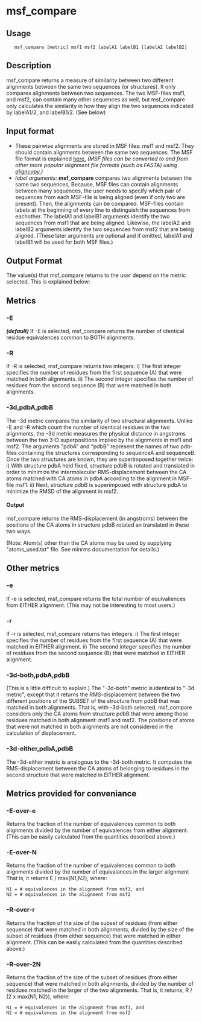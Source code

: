 msf_compare
===========

## Usage

```
   msf_compare [metric] msf1 msf2 labelA1 labelB1 [labelA2 labelB2]
```


## Description

msf_compare returns a measure of similarity between two different
alignments between the same two sequences (or structures).
It only compares alignments between two sequences.
The two MSF-files msf1, and msf2, can contain many other sequences as
well, but msf_compare only calculates the similarity in how they align
the two sequences indicated by labelA1/2, and labelB1/2.  (See below)


## Input format

- These pairwise alignments are stored in MSF files: msf1 and msf2.
  They should contain alignments between the same two sequences.
  The MSF file format is explained
  [here.](http://rothlab.ucdavis.edu/genhelp/chapter_2_using_sequences.html#_Specifying_RSF_Files)
  *(MSF files can be converted to and from other
  more popular alignment file formats (such as FASTA) using
  [aligncopy.](http://emboss.sourceforge.net/apps/cvs/emboss/apps/aligncopy.html))*
- *label arguments:*
  **msf_compare** compares two alignments between the same two sequences,
  Because, MSF files can contain alignments between many sequences,
  the user needs to specify which pair of sequences from each
  MSF-file is being aligned (even if only two are present).
  Then, the alignments can be compared.
  MSF-files contain labels at the beginning of every line to
  distinguish the sequences from eachother.
  The labelA1 and labelB1 arguments identify the two sequences from
  msf1 that are being aligned.  Likewise,
  the labelA2 and labelB2 arguments identify the two sequences from
  msf2 that are being aligned. (These later arguments are optional and
  if omitted, labelA1 and labelB1 will be used for both MSF files.)


## Output Format

The value(s) that msf_compare returns to the user
depend on the metric selected.  This is explained below:


## Metrics

### -E

***(default)***
If -E is selected, msf_compare returns the number of identical
residue equivalences common to BOTH alignments.

### -R
If -R is selected, msf_compare returns two integers:
i) The first integer specifies the number of residues from
  the first sequence (A) that were matched in both alignments.
ii) The second integer specifies the number of residues from
  the second sequence (B) that were matched in both alignments.

### -3d,pdbA,pdbB

The -3d metric compares the similarity of two structural alignments.
Unlike -E and -R which count the number of identical residues
in the two alignments, the -3d metric measures the
physical distance in angstroms between the two 3-D superpositions
implied by the alignments in msf1 and msf2.
The arguments "pdbA" and "pdbB" represent the names of
two pdb-files containing the structures corresponding to
sequenceA and sequenceB.  Once the two structures are known,
they are superimposed together twice:
i) With structure pdbA held fixed, structure pdbB
  is rotated and translated in order to minimize the
  intermolecular RMS-displacement between the CA atoms
  matched with CA atoms in pdbA according to the
  alignment in MSF-file msf1.
ii) Next, structure pdbB is superimposed with structure pdbA
  to minimize the RMSD of the alignment in msf2.

#### Output

msf_compare returns the RMS-displacement (in angstroms)
between the positions of the CA atoms in structure pdbB
rotated an translated in these two ways.

(Note:  Atom(s) other than the CA atoms may be used by supplying
"atoms_used.txt" file.  See minrms documentation for details.)


## Other metrics

### -e 

If -e is selected, msf_compare returns the total number of
equivaliences from EITHER alignment.
(This may not be interesting to most users.)


### -r

If -r is selected, msf_compare returns two integers:
i) The first integer specifies the number of residues from
  the first sequence (A) that were matched in EITHER alignment.
ii) The second integer specifies the number of residues from
  the second sequence (B) that were matched in EITHER alignment.


### -3d-both,pdbA,pdbB

(This is a little difficult to explain.)
The "-3d-both" metric is identical to "-3d metric", except that it returns
the RMS-displacement between the two different positions of the SUBSET
of the structure from pdbB that was matched in both alignments.
That is, with -3d-both selected, msf_compare considers only the CA atoms
from structure pdbB that were among those residues matched in both
alignment: msf1 and msf2.
The positions of atoms that were not matched in both alignments
are not considered in the calculation of displacement.


### -3d-either,pdbA,pdbB

The -3d-either metric is analogous to the -3d-both metric.
It computes the RMS-displacement between the CA atoms of
belonging to residues in the second structure that were matched
in EITHER alignment.


## Metrics provided for conveniance

### -E-over-e

Returns the fraction of the number of equivalences common to both
alignments divided by the number of equivalences from either alignment.
(This can be easily calculated from the quantities described above.)

### -E-over-N

Returns the fraction of the number of equivalences common to both
alignments divided by the number of equivalances in the larger alignment
That is, it returns E / max(N1,N2), where:
```
N1 = # equivalences in the alignment from msf1, and
N2 = # equivalences in the alignment from msf2
```

### -R-over-r

Returns the fraction of the size of the subset of residues
(from either sequence) that were matched in both alignments, 
divided by the size of the subset of residues (from either sequence)
that were matched in either alignment.  (This can be easily calculated
from the quantities described above.)

### -R-over-2N

Returns the fraction of the size of the subset of residues
(from either sequence) that were matched in both alignments, 
divided by the number of residues matched in the larger of the two
alignments.  That is, it returns, R / (2 x max(N1, N2)), where:
```
N1 = # equivalences in the alignment from msf1, and
N2 = # equivalences in the alignment from msf2
```

